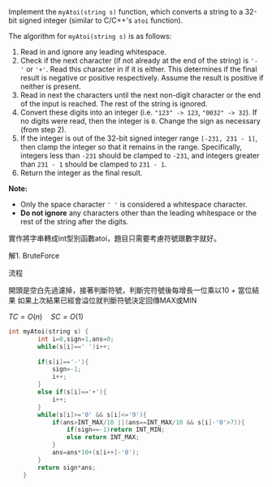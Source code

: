 Implement the `myAtoi(string s)` function, which converts a string to a 32-bit signed integer (similar to C/C++'s `atoi` function).

The algorithm for `myAtoi(string s)` is as follows:

1.  Read in and ignore any leading whitespace.
2.  Check if the next character (if not already at the end of the string) is `'-'` or `'+'`. Read this character in if it is either. This determines if the final result is negative or positive respectively. Assume the result is positive if neither is present.
3.  Read in next the characters until the next non-digit character or the end of the input is reached. The rest of the string is ignored.
4.  Convert these digits into an integer (i.e. `"123" -> 123`, `"0032" -> 32`). If no digits were read, then the integer is `0`. Change the sign as necessary (from step 2).
5.  If the integer is out of the 32-bit signed integer range `[-231, 231 - 1]`, then clamp the integer so that it remains in the range. Specifically, integers less than `-231` should be clamped to `-231`, and integers greater than `231 - 1` should be clamped to `231 - 1`.
6.  Return the integer as the final result.

**Note:**

-   Only the space character `' '` is considered a whitespace character.
-   **Do not ignore** any characters other than the leading whitespace or the rest of the string after the digits.

實作將字串轉成int型別函數atoi，題目只需要考慮符號跟數字就好。

解1. BruteForce

流程

開頭是空白先過濾掉，接著判斷符號，判斷完符號後每增長一位乘以10 + 當位結果
如果上次結果已經會溢位就判斷符號決定回傳MAX或MIN

$TC=O(n)\quad SC=O(1)$

```cpp
int myAtoi(string s) {
        int i=0,sign=1,ans=0;
        while(s[i]==' ')i++;
        
        if(s[i]=='-'){
            sign=-1;
            i++;
        }
        else if(s[i]=='+'){
            i++;
        }
        while(s[i]>='0' && s[i]<='9'){
            if(ans>INT_MAX/10 ||(ans==INT_MAX/10 && s[i]-'0'>7)){
                if(sign==-1)return INT_MIN;
                else return INT_MAX;
            }
            ans=ans*10+(s[i++]-'0');
        }
        return sign*ans;
    }
```